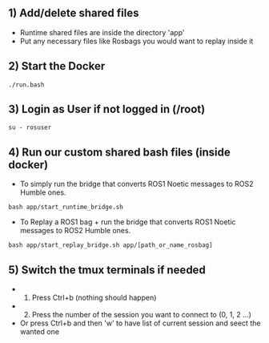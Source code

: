 ## 1) Add/delete shared files
* Runtime shared files are inside the directory 'app'
* Put any necessary files like Rosbags you would want to replay inside it

## 2) Start the Docker
```
./run.bash
```

## 3) Login as User if not logged in (/root)
```
su - rosuser
```

## 4) Run our custom shared bash files (inside docker)
* To simply run the bridge that converts ROS1 Noetic messages to ROS2 Humble ones.
```
bash app/start_runtime_bridge.sh
```
* To Replay a ROS1 bag + run the bridge that converts ROS1 Noetic messages to ROS2 Humble ones.
```
bash app/start_replay_bridge.sh app/[path_or_name_rosbag]
```

## 5) Switch the tmux terminals if needed
* 1) Press Ctrl+b (nothing should happen)
* 2) Press the number of the session you want to connect to (0, 1, 2 ...)
* Or press Ctrl+b and then 'w' to have list of current session and seect the wanted one
